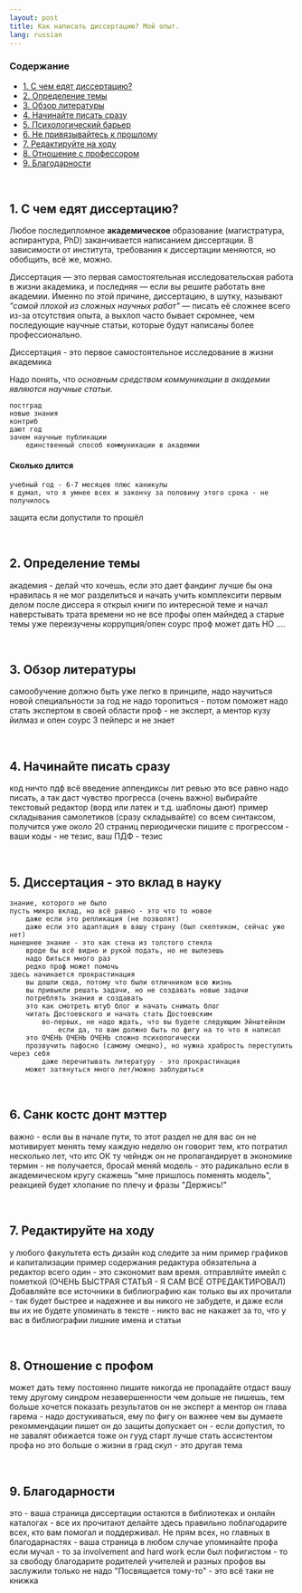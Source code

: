 ```yaml
---
layout: post 
title: Как написать диссертацию? Мой опыт. 
lang: russian 
---
```


### Содержание
<ul class="index">
<li><a href="#intro">1. С чем едят диссертацию?</a></li>
<li><a href="#topic">2. Определение темы</a></li>
<li><a href="#litreview">3. Обзор литературы</a></li>
<li><a href="#write">4. Начинайте писать сразу</a></li>
<li><a href="#contribution">5. Психологический барьер</a></li>
<li><a href="#sunkcosts">6. Не привязывайтесь к прошлому</a></li>
<li><a href="#edit">7. Редактируйте на ходу</a></li>
<li><a href="#advisor">8. Отношение с профессором</a></li>
<li><a href="#acknowledgements">9. Благодарности</a></li>
</ul>

<a name="intro"></a><br>
## 1. С чем едят диссертацию?
Любое последипломное **академическое** образование (магистратура, аспирантура, PhD) заканчивается написанием диссертации. В зависимости от института, требования к диссертации меняются, но обобщить, всё же, можно.  

Диссертация &mdash; это первая самостоятельная исследовательская работа в жизни академика, и последняя &mdash; если вы решите работать вне академии. Именно по этой причине, диссертацию, в шутку, называют _"самой плохой из сложных научных работ"_ &mdash; писать её сложнее всего из-за отсутствия опыта, а выхлоп часто бывает скромнее, чем последующие научные статьи, которые будут написаны более профессионально. 

<div class="highlighted">Диссертация - это первое самостоятельное исследование в жизни академика</div>
  
Надо понять, что _основным средством коммуникации в академии являются научные статьи_. 



	постград
	новые знания
	контриб
	дают год
	зачем научные публикации	
		единственный способ коммуникации в академии
#### Сколько длится
	учебный год - 6-7 месяцев плюс каникулы
	я думал, что я умнее всех и закончу за половину этого срока - не получилось
защита
	если допустили то прошёл

	
<a name="topic"></a><br>
## 2. Определение темы
академия - делай что хочешь, если это дает фандинг
лучше бы она нравилась
	я не мог разделиться и начать учить комплексити
		первым делом после диссера я открыл книги по интересной теме и начал наверстывать
		трата времени
	но не все профы опен майндед
	а старые темы уже переизучены
		коррупция/опен соурс
	проф может дать НО ....

<a name="litreview"></a><br>
## 3. Обзор литературы
самообучение должно быть уже легко
	в принципе, надо научиться новой специальности за год
	не надо торопиться - потом поможет
	надо стать экспертом в своей области
		проф - не эксперт, а ментор
			кузу
			йилмаз и опен соурс
				3 пейперс и не знает

	
<a name="write"></a><br>
## 4. Начинайте писать сразу
код ничто пдф всё
введение
	аппендиксы
	лит ревью
	это все равно надо писать, а так даст чувство прогресса (очень важно)
	выбирайте текстовый редактор (ворд или латек и т.д. шаблоны дают)
	пример складывания самолетиков (сразу складывайте)
	со всем синтаксом, получится уже около 20 страниц
	периодически пишите с прогрессом - ваши коды - не тезис, ваш ПДФ - тезис

<a name="contribution"></a><br>
## 5. Диссертация - это вклад в науку
	знание, которого не было
	пусть микро вклад, но всё равно - это что то новое
		даже если это репликация (не позволят)
		даже если это адаптация в вашу страну (был скептиком, сейчас уже нет)
	нынешнее знание - это как стена из толстого стекла
		вроде бы всё видно и рукой подать, но не вылезешь
		надо биться много раз
		редко проф может помочь
	здесь начинается прокрастинация
		вы дошли сюда, потому что были отличником всю жизнь
		вы привыкли решать задачи, но не создавать новые задачи
		потреблять знания и создавать
		это как смотреть ютуб блог и начать снимать блог
		читать Достоевского и начать стать Достоевским
			во-первых, не надо ждать, что вы будете следующим Эйнштейном
				если да, то вам должно быть по фигу на то что я написал
		это ОЧЕНЬ ОЧЕНЬ ОЧЕНЬ сложно психологически
		прозвучить пафосно (самому смешно), но нужна храбрость переступить через себя
			даже перечитывать литературу - это прокрастинация
		может затянуться много лет/можно заблудиться

<a name="sunkcosts"></a><br>
## 6. Санк костс донт мэттер
важно - если вы в начале пути, то этот раздел не для вас
		он не мотивирует менять тему каждую неделю
		он говорит тем, кто потратил несколько лет, что итс ОК ту чейндж
		он не пропагандирует
	в экономике термин - не получается, бросай
	меняй модель - это радикально
	если в академическом кругу скажешь "мне пришлось поменять модель", реакцией будет хлопание по плечу и фразы "Держись!"

<a name="edit"></a><br>
## 7. Редактируйте на ходу
у любого факультета есть дизайн код
следите за ним
пример графиков и капитализации
пример содержания
редактура обязательна а редактор всего один - это сэкономит вам время.
отправляйте имейл с пометкой (ОЧЕНЬ БЫСТРАЯ СТАТЬЯ - Я САМ ВСЁ ОТРЕДАКТИРОВАЛ) 
Добавляйте все источники в библиографию как только вы их прочитали - так будет быстрее и надежнее и вы никого не забудете, и даже если вы их не будете упоминать в тексте - никто вас не накажет за то, что у вас в библиографии лишние имена и статьи



<a name="advisor"></a><br>
## 8. Отношение с профом
может дать тему
	постоянно пишите
	никогда не пропадайте
	отдаст вашу тему другому
	синдром незавершенности
	чем дольше не пишешь, тем больше хочется показать результатов
	он не эксперт а ментор
	он глава гарема - надо достукиваться, ему по фигу
	он важнее чем вы думаете
		рекоммендации пишет он
		до защиты допускает он - если допустил, то не завалят
		обижается тоже он
		гууд старт
	лучше стать ассистентом профа
		но это больше о жизни в град скул - это другая тема

<a name="acknowledgements"></a><br>
## 9. Благодарности
это - ваша страница
диссертации остаются в библиотеках и онлайн каталогах - все их прочитают
делайте здесь правильно
поблагодарите всех, кто вам помогал и поддерживал. Не прям всех, но главных
	в благодарнастях - ваша страница
		в любом случае упоминайте профа
			если мучал - то за involvement and hard work
			если был пофигистом - то за свободу
благодарите родителей учителей и разных профов
вы заслужили
только не надо "Посвящается тому-то" - это всё таки не книжка

